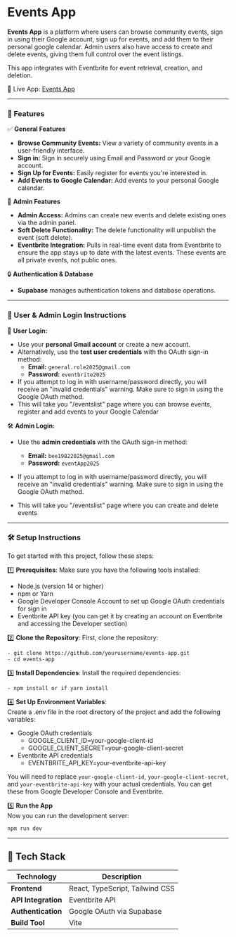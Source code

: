 # Events App

**Events App** is a platform where users can browse community events, sign in using their Google account, sign up for events, and add them to their personal google calendar. Admin users also have access to create and delete events, giving them full control over the event listings.

This app integrates with Eventbrite for event retrieval, creation, and deletion.

🔗 Live App: [Events App](https://rr-events-biz.netlify.app/)

---

### 🚀 Features

✅ **General Features**

- **Browse Community Events:** View a variety of community events in a user-friendly interface.
- **Sign in:** Sign in securely using Email and Password or your Google account.
- **Sign Up for Events:** Easily register for events you're interested in.
- **Add Events to Google Calendar:** Add events to your personal Google calendar.

🔑 **Admin Features**

- **Admin Access:** Admins can create new events and delete existing ones via the admin panel.
- **Soft Delete Functionality:** The delete functionality will unpublish the event (soft delete).
- **Eventbrite Integration:** Pulls in real-time event data from Eventbrite to ensure the app stays up to date with the latest events. These events are all private events, not public ones.

🔒 **Authentication & Database**

- **Supabase** manages authentication tokens and database operations.

---

### 🔐 User & Admin Login Instructions

👤 **User Login:**

- Use your **personal Gmail account** or create a new account.
- Alternatively, use the **test user credentials** with the OAuth sign-in method:
  - **Email:** `general.role2025@gmail.com`
  - **Password:** `eventbrite2025`
- If you attempt to log in with username/password directly, you will receive an "invalid credentials" warning. Make sure to sign in using the Google OAuth method.
- This will take you "/eventslist" page where you can browse events, register and add events to your Google Calendar

🛠️ **Admin Login:**

- Use the **admin credentials** with the OAuth sign-in method:

  - **Email:** `bee19822025@gmail.com`
  - **Password:** `eventApp2025`
- If you attempt to log in with username/password directly, you will receive an "invalid credentials" warning. Make sure to sign in using the Google OAuth method.
- This will take you "/eventslist" page where you can create and delete events

---

### 🛠️ Setup Instructions

To get started with this project, follow these steps:

1️⃣ **Prerequisites**: Make sure you have the following tools installed:

- Node.js (version 14 or higher)
- npm or Yarn
- Google Developer Console Account to set up Google OAuth credentials for sign in
- Eventbrite API key (you can get it by creating an account on Eventbrite and accessing the Developer section)

2️⃣ **Clone the Repository**: First, clone the repository:

```
- git clone https://github.com/yourusername/events-app.git
- cd events-app
```

3️⃣ **Install Dependencies**: Install the required dependencies:

```
- npm install or if yarn install
```

4️⃣ **Set Up Environment Variables**:<br/>
Create a .env file in the root directory of the project and add the following variables:

- Google OAuth credentials
  - GOOGLE_CLIENT_ID=your-google-client-id
  - GOOGLE_CLIENT_SECRET=your-google-client-secret
- Eventbrite API credentials
  - EVENTBRITE_API_KEY=your-eventbrite-api-key

You will need to replace `your-google-client-id`, `your-google-client-secret`, and `your-eventbrite-api-key` with your actual credentials. You can get these from Google Developer Console and Eventbrite.

5️⃣ **Run the App**<br/>
Now you can run the development server:

```
npm run dev
```

---

## 📌 Tech Stack
| Technology          | Description                     |
| ------------------- | ------------------------------- |
| **Frontend**        | React, TypeScript, Tailwind CSS |
| **API Integration** | Eventbrite API                  |
| **Authentication**  | Google OAuth via Supabase       |
| **Build Tool**      | Vite                            |
